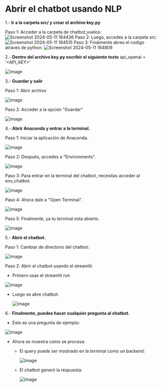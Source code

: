 # Abrir el chatbot usando NLP

1.- **Ir a la carpeta src/ y crear el archivo key.py**

Paso 1: Acceder a la carpeta de chatbot_vuelos:
![Screenshot 2024-05-11 164436](https://github.com/balmorejbk/chatbot_vuelos/assets/66956963/a87a6b98-3e36-4518-ac8e-5856f4713c62)
Paso 2: Luego, accedes a la carpeta src:
![Screenshot 2024-05-11 164515](https://github.com/balmorejbk/chatbot_vuelos/assets/66956963/2e7dd8d2-67a8-4212-9c20-04c74b0aa32c)
Paso 3: Finalmente abres el codigo atraves de python:
![Screenshot 2024-05-11 164809](https://github.com/balmorejbk/chatbot_vuelos/assets/66956963/28760426-f6e8-4af0-959c-38c50f182869)

2.- **Dentro del archivo key.py escribir el siguiente texto**
api_openai = '<API_KEY>'

![image](https://github.com/balmorejbk/chatbot_vuelos/assets/66956963/32dd78dc-1d36-4aa0-a176-73a03b5392e2)


3.- **Guardar y salir**

Paso 1: Abrir archivo 

![image](https://github.com/balmorejbk/chatbot_vuelos/assets/66956963/5a8a9c02-4bf8-4ee7-8a57-7e7a45cac056)

Paso 2: Acceder a la opción "Guardar"

![image](https://github.com/balmorejbk/chatbot_vuelos/assets/66956963/715258cd-2e2e-4e23-b276-b1d380c05742)


4.- **Abrir Anaconda y entrar a la terminal.**

  Paso 1: Iniciar la aplicación de Anaconda.
  
  ![image](https://github.com/balmorejbk/chatbot_vuelos/assets/66956963/d5151c16-d723-413f-a365-209d5ff537fc)
  
  Paso 2: Después, accedes a "Environments".
  
  ![image](https://github.com/balmorejbk/chatbot_vuelos/assets/66956963/99345066-8b2c-436b-96c4-44c86e837366)
  
  Paso 3: Para entrar en la terminal del chatbot, necesitas acceder al env_chatbot.
  
  ![image](https://github.com/balmorejbk/chatbot_vuelos/assets/66956963/6fe6941f-04d2-4e32-8a73-b2fbc79a4581)
  
  Paso 4: Ahora dale a "Open Terminal".
  
  ![image](https://github.com/balmorejbk/chatbot_vuelos/assets/66956963/c7296b24-37b0-4920-b73f-54a3a6ec9565)
  
  Paso 5: Finalmente, ya tu terminal esta abierto.

  ![image](https://github.com/balmorejbk/chatbot_vuelos/assets/66956963/c21ebe97-f005-4cf8-b7b2-77621598f7b5)


5.- **Abrir el chatbot.**

Paso 1: Cambiar de directorio del chatbot:

![image](https://github.com/balmorejbk/chatbot_vuelos/assets/66956963/be6ef8d6-bb6e-4b5c-b713-463574e31149)

Paso 2: Abrir el chatbot usando el streamlit:

* Primero usas el streamlit run <archivo python>

![image](https://github.com/balmorejbk/chatbot_vuelos/assets/66956963/ad519833-fead-4dcd-8e8e-367b7b5b6821)

* Luego se abre chatbot.

  ![image](https://github.com/balmorejbk/chatbot_vuelos/assets/66956963/2949fd9c-4993-4302-bc57-615cb06de5dd)


6.- **Finalmente, puedes hacer cualquier pregunta al chatbot.**

* Esto es una pregunta de ejemplo:
  
![image](https://github.com/balmorejbk/chatbot_vuelos/assets/66956963/8b75caec-3a08-41a4-95fd-f1556f8729da)

* Ahora se muestra como se procesa:
  
  - El query puede ser mostrado en la terminal como un backend:
    
    ![image](https://github.com/balmorejbk/chatbot_vuelos/assets/66956963/1c27cc8a-7ccc-4849-8d22-0abe40afc440)

  - El chatbot generó la respuesta:

    ![image](https://github.com/balmorejbk/chatbot_vuelos/assets/66956963/9ec168aa-6a31-4452-99ab-4da2ac381821)

    
